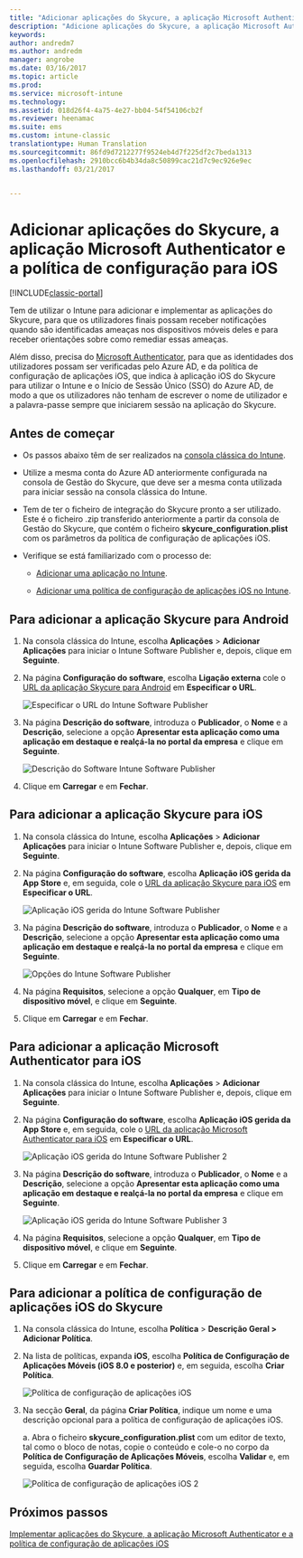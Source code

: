 ```yaml
---
title: "Adicionar aplicações do Skycure, a aplicação Microsoft Authenticator e a política de configuração para iOS | Microsoft Docs"
description: "Adicione aplicações do Skycure, a aplicação Microsoft Authenticator e a política de configuração para iOS na consola clássica do Intune."
keywords: 
author: andredm7
ms.author: andredm
manager: angrobe
ms.date: 03/16/2017
ms.topic: article
ms.prod: 
ms.service: microsoft-intune
ms.technology: 
ms.assetid: 018d26f4-4a75-4e27-bb04-54f54106cb2f
ms.reviewer: heenamac
ms.suite: ems
ms.custom: intune-classic
translationtype: Human Translation
ms.sourcegitcommit: 86fd9d7212277f9524eb4d7f225df2c7beda1313
ms.openlocfilehash: 2910bcc6b4b34da8c50899cac21d7c9ec926e9ec
ms.lasthandoff: 03/21/2017


---
```


# <a name="add-skycure-apps-microsoft-authenticator-app-and-ios-configuration-policy"></a>Adicionar aplicações do Skycure, a aplicação Microsoft Authenticator e a política de configuração para iOS

[!INCLUDE[classic-portal](../includes/classic-portal.md)]

Tem de utilizar o Intune para adicionar e implementar as aplicações do Skycure, para que os utilizadores finais possam receber notificações quando são identificadas ameaças nos dispositivos móveis deles e para receber orientações sobre como remediar essas ameaças.

Além disso, precisa do [Microsoft Authenticator](https://docs.microsoft.com/azure/multi-factor-authentication/end-user/microsoft-authenticator-app-how-to), para que as identidades dos utilizadores possam ser verificadas pelo Azure AD, e da política de configuração de aplicações iOS, que indica à aplicação iOS do Skycure para utilizar o Intune e o Início de Sessão Único (SSO) do Azure AD, de modo a que os utilizadores não tenham de escrever o nome de utilizador e a palavra-passe sempre que iniciarem sessão na aplicação do Skycure.

## <a name="before-you-begin"></a>Antes de começar

-   Os passos abaixo têm de ser realizados na [consola clássica do Intune](https://manage.microsoft.com/).

-   Utilize a mesma conta do Azure AD anteriormente configurada na consola de Gestão do Skycure, que deve ser a mesma conta utilizada para iniciar sessão na consola clássica do Intune.

-   Tem de ter o ficheiro de integração do Skycure pronto a ser utilizado. Este é o ficheiro .zip transferido anteriormente a partir da consola de Gestão do Skycure, que contém o ficheiro **skycure\_configuration.plist** com os parâmetros da política de configuração de aplicações iOS.

-   Verifique se está familiarizado com o processo de:

    -   [Adicionar uma aplicação no Intune](https://docs.microsoft.com/intune/deploy-use/add-apps).

    -   [Adicionar uma política de configuração de aplicações iOS no Intune](https://docs.microsoft.com/intune/deploy-use/configure-ios-apps-with-mobile-app-configuration-policies-in-microsoft-intune).

## <a name="to-add-the-skycure-app-for-android"></a>Para adicionar a aplicação Skycure para Android

1.  Na consola clássica do Intune, escolha **Aplicações** &gt; **Adicionar Aplicações** para iniciar o Intune Software Publisher e, depois, clique em **Seguinte**.

2.  Na página **Configuração do software**, escolha **Ligação externa** cole o [URL da aplicação Skycure para Android](https://play.google.com/store/apps/details?id=com.skycure.skycure) em **Especificar o URL**.

    ![Especificar o URL do Intune Software Publisher](../media/mtp/skycure-add-apps-1.png)

3.  Na página **Descrição do software**, introduza o **Publicador**, o **Nome** e a **Descrição**, selecione a opção **Apresentar esta aplicação como uma aplicação em destaque e realçá-la no portal da empresa** e clique em **Seguinte**.

    ![Descrição do Software Intune Software Publisher](../media/mtp/skycure-add-apps-2.png)

4.  Clique em **Carregar** e em **Fechar**.

## <a name="to-add-the-skycure-app-for-ios"></a>Para adicionar a aplicação Skycure para iOS

1.  Na consola clássica do Intune, escolha **Aplicações** &gt; **Adicionar Aplicações** para iniciar o Intune Software Publisher e, depois, clique em **Seguinte**.

2.  Na página **Configuração do software**, escolha **Aplicação iOS gerida da App Store** e, em seguida, cole o [URL da aplicação Skycure para iOS](https://itunes.apple.com/us/app/skycure/id695620821?mt=8) em **Especificar o URL**.

    ![Aplicação iOS gerida do Intune Software Publisher](../media/mtp/skycure-add-apps-3.png)

3.  Na página **Descrição do software**, introduza o **Publicador**, o **Nome** e a **Descrição**, selecione a opção **Apresentar esta aplicação como uma aplicação em destaque e realçá-la no portal da empresa** e clique em **Seguinte**.

    ![Opções do Intune Software Publisher](../media/mtp/skycure-add-apps-4.png)

4.  Na página **Requisitos**, selecione a opção **Qualquer**, em **Tipo de dispositivo móvel**, e clique em **Seguinte**.

5.  Clique em **Carregar** e em **Fechar**.

## <a name="to-add-the-microsoft-authenticator-app-for-ios"></a>Para adicionar a aplicação Microsoft Authenticator para iOS

1.  Na consola clássica do Intune, escolha **Aplicações** &gt; **Adicionar Aplicações** para iniciar o Intune Software Publisher e, depois, clique em **Seguinte**.

2.  Na página **Configuração do software**, escolha **Aplicação iOS gerida da App Store** e, em seguida, cole o [URL da aplicação Microsoft Authenticator para iOS](https://itunes.apple.com/us/app/microsoft-authenticator/id983156458?mt=8) em **Especificar o URL**.

    ![Aplicação iOS gerida do Intune Software Publisher 2](../media/mtp/skycure-add-apps-5.png)

3.  Na página **Descrição do software**, introduza o **Publicador**, o **Nome** e a **Descrição**, selecione a opção **Apresentar esta aplicação como uma aplicação em destaque e realçá-la no portal da empresa** e clique em **Seguinte**.

    ![Aplicação iOS gerida do Intune Software Publisher 3](../media/mtp/skycure-add-apps-6.png)

4.  Na página **Requisitos**, selecione a opção **Qualquer**, em **Tipo de dispositivo móvel**, e clique em **Seguinte**.

5.  Clique em **Carregar** e em **Fechar**.

## <a name="to-add-the-skycure-ios-app-configuration-policy"></a>Para adicionar a política de configuração de aplicações iOS do Skycure

1.  Na consola clássica do Intune, escolha **Política** &gt; **Descrição Geral &gt; Adicionar Política**.

2.  Na lista de políticas, expanda **iOS**, escolha **Política de Configuração de Aplicações Móveis (iOS 8.0 e posterior)** e, em seguida, escolha **Criar Política**.

    ![Política de configuração de aplicações iOS](../media/mtp/skycure-add-apps-7.png)

3.  Na secção **Geral**, da página **Criar Política**, indique um nome e uma descrição opcional para a política de configuração de aplicações iOS.

    a.  Abra o ficheiro **skycure\_configuration.plist** com um editor de texto, tal como o bloco de notas, copie o conteúdo e cole-o no corpo da **Política de Configuração de Aplicações Móveis**, escolha **Validar** e, em seguida, escolha **Guardar Política**.

       ![Política de configuração de aplicações iOS 2](../media/mtp/skycure-add-apps-8.png)

## <a name="next-steps"></a>Próximos passos

[Implementar aplicações do Skycure, a aplicação Microsoft Authenticator e a política de configuração de aplicações iOS](https://docs.microsoft.com/intune/deploy-use/deploy-skycure-apps-microsoft-authenticator-app-and-ios-app-configuration-policy)

